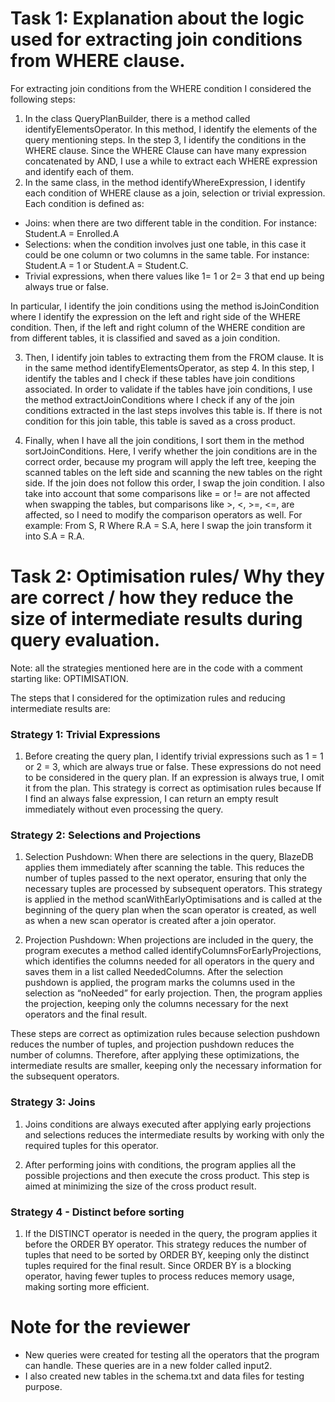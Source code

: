 # Task 1: Explanation about the logic used for extracting join conditions from WHERE clause.

For extracting join conditions from  the WHERE condition I considered the following steps:

1. In the class QueryPlanBuilder, there is a method called identifyElementsOperator. In this method, I identify the elements of the query mentioning steps. In the step 3, I identify the conditions in the WHERE clause. Since the WHERE Clause can have many expression concatenated by AND, I use a while to extract each WHERE expression and identify each of them.
2. In the same class, in the method identifyWhereExpression, I identify each condition of WHERE clause as a join, selection or trivial expression. Each condition is defined as:
* Joins: when there are two different table in the condition. For instance: Student.A = Enrolled.A
* Selections: when the condition involves just one table, in this case it could be one column or two columns in the same table. For instance: Student.A = 1 or Student.A = Student.C.
* Trivial expressions, when there values like 1= 1 or 2= 3 that end up being always true or false.

In particular, I identify the join conditions using the method isJoinCondition where I identify the expression on the left and right side of the WHERE condition. Then, if the left and right column of the WHERE condition are from different tables, it is classified and saved as a join condition.

3. Then, I identify join tables to extracting them from the FROM clause. It is in the same method identifyElementsOperator, as step 4. 
In this step, I identify the tables and I check if these tables have join conditions associated.
In order to validate if the tables have join conditions, I use the method extractJoinConditions where I check if any of the join conditions extracted in the last steps involves this table is. 
If there is not condition for this join table, this table is saved as a cross product.

4. Finally, when I have all the join conditions, I sort them in the method sortJoinConditions. Here, I verify whether the join conditions are in the correct order, because my program will apply the left tree, keeping the scanned tables on the left side and scanning the new tables on the right side. 
If the join does not follow this order, I swap the join condition. I also take into account that some comparisons like = or != are not affected when swapping the tables, but comparisons like >, <, >=, <=, are affected, so I need to modify the comparison operators as well.
   For example: From S, R Where R.A = S.A, here I swap the join transform it into S.A = R.A.


# Task 2: Optimisation rules/ Why they are correct / how they reduce the size of intermediate results during query evaluation.
Note: all the strategies mentioned here are in the code with a comment starting like: OPTIMISATION.

The steps that I considered for the optimization rules and reducing intermediate results are:

### Strategy 1: Trivial Expressions
1.	Before creating the query plan, I identify trivial expressions such as 1 = 1 or 2 = 3, which are always true or false. These expressions do not need to be considered in the query plan. If an expression is always true, I omit it from the plan. 
This strategy is correct as optimisation rules because If I find an always false expression, I can return an empty result immediately without even processing the query.

### Strategy 2: Selections and Projections
1. Selection Pushdown: When there are selections in the query, BlazeDB applies them immediately after scanning the table. This reduces the number of tuples passed to the next operator, ensuring that only the necessary tuples are processed by subsequent operators.
This strategy is applied in the method scanWithEarlyOptimisations and is called at the beginning of the query plan when the scan operator is created, as well as when a new scan operator is created after a join operator.

2. Projection Pushdown: When projections are included in the query, the program executes a method called identifyColumnsForEarlyProjections, which identifies the columns needed for all operators in the query and saves them in a list called NeededColumns.
After the selection pushdown is applied, the program marks the columns used in the selection as “noNeeded” for early projection. Then, the program applies the projection, keeping only the columns necessary for the next operators and the final result.

These steps are correct as optimization rules because selection pushdown reduces the number of tuples, and projection pushdown reduces the number of columns. Therefore, after applying these optimizations, the intermediate results are smaller, keeping only the necessary information for the subsequent operators.

### Strategy 3: Joins
1. Joins conditions are always executed after applying early projections and selections reduces the intermediate results by working with only the required tuples for this operator. 

2. After performing joins with conditions, the program applies all the possible projections and then execute the cross product. This step is aimed at minimizing the size of the cross product result. 


### Strategy 4 - Distinct before sorting
1. If the DISTINCT operator is needed in the query, the program applies it before the ORDER BY operator. This strategy reduces the number of tuples that need to be sorted by ORDER BY, keeping only the distinct tuples required for the final result.
Since ORDER BY is a blocking operator, having fewer tuples to process reduces memory usage, making sorting more efficient.  


# Note for the reviewer
* New queries were created for testing all the operators that the program can handle. These queries are in a new folder called input2.
* I also created new tables in the schema.txt and data files for testing purpose. 